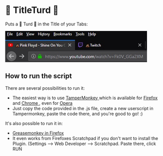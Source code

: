 # 💩 TitleTurd 💩


Puts a 💩 Turd 💩 in the Title of your Tabs:

![alt text](https://raw.githubusercontent.com/johnnyawesome/TitleTurd/master/Title%20Turd.jpg)

## How to run the script

There are several possibilities to run it:
 - The easiest way is to use [TamperMonkey ](https://www.google.ch/search?q=tampermonkey) which is available for [Firefox ](https://addons.mozilla.org/en-US/firefox/addon/tampermonkey/) and [Chrome ](https://chrome.google.com/webstore/search/tampermonkey), even for [Opera ](https://addons.opera.com/de/search/?query=Tampermonkey)
 - Just copy the code provided in the .js file, create a new userscript in Tampermonkey, paste the code there, and you're good to go! :)

It's also possible to run it in:
 -  [Greasemonkey in Firefox ](https://addons.mozilla.org/en-US/firefox/addon/greasemonkey/)
 - It even works from Firefoxes Scratchpad if you don't want to install the Plugin.
   (Settings --> Web Developer --> Scratchpad. Paste there, click RUN

